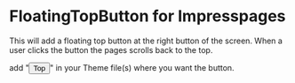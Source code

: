 # FloatingTopButton for Impresspages
This will add a floating top button at the right button of the screen.
When a user clicks the button the pages scrolls back to the top.

add "<button onclick="topFunction()" id="FTB" title="Go to top">Top</button>" in your Theme file(s) where you want the button.
